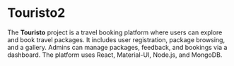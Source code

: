 # Touristo2
The **Touristo** project is a travel booking platform where users can explore and book travel packages. It includes user registration, package browsing, and a gallery. Admins can manage packages, feedback, and bookings via a dashboard. The platform uses React, Material-UI, Node.js, and MongoDB.
